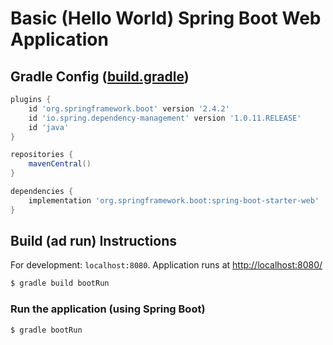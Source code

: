 Basic (Hello World) Spring Boot Web Application
===============================================

## Gradle Config ([build.gradle](build.gradle))

```groovy
plugins {
    id 'org.springframework.boot' version '2.4.2'
    id 'io.spring.dependency-management' version '1.0.11.RELEASE'
    id 'java'
}

repositories {
    mavenCentral()
}

dependencies {
    implementation 'org.springframework.boot:spring-boot-starter-web'
}
```

## Build (ad run) Instructions

For development: `localhost:8080`. Application runs at <http://localhost:8080/>

```bash
$ gradle build bootRun
```

### Run the application (using Spring Boot)

```bash
$ gradle bootRun
```